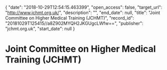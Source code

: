 {
  "date": "2018-10-29T12:54:15.463399", 
  "open_access": false, 
  "target_url": "http://www.jchmt.org.uk/", 
  "description": "", 
  "end_date": null, 
  "title": "Joint Committee on Higher Medical Training (JCHMT)", 
  "record_id": "20181029T125415//a8Z902MYQH2JKGUgcLWfw==", 
  "publisher": "jchmt.org.uk", 
  "start_date": null
}

# Joint Committee on Higher Medical Training (JCHMT)

